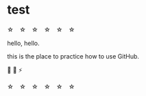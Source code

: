 # test

☆　☆　☆　☆　☆　☆

hello, hello.

this is the place to practice how to use GitHub.

🦄 🐲 ⚡️

☆　☆　☆　☆　☆　☆
